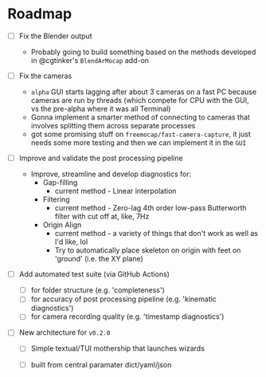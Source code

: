 # Roadmap 

- [ ] Fix the Blender output
    - Probably going to build something based on the methods developed in @cgtinker's `BlendArMocap` add-on

- [ ] Fix the cameras
    - `alpha` GUI starts lagging after about 3 cameras on a fast PC because cameras are run by threads (which compete for CPU with the GUI, vs the pre-alpha where it was all Terminal)
    - Gonna implement a smarter method of connecting to cameras that involves splitting them across separate processes
    - got some promising stuff on `freemocap/fast-camera-capture`, it just needs some more testing and then we can implement it in the `GUI`
- [ ] Improve and validate the post processing pipeline
    - Improve, streamline and develop diagnostics for: 
        - Gap-filling 
            - current method - Linear interpolation
        - Filtering 
            - current method - Zero-lag 4th order low-pass Butterworth filter with cut off at, like, 7Hz
        - Origin Align 
            - current method - a variety of things that don't work as well as I'd like, lol
            - Try to automatically place skeleton on origin with feet on 'ground' (i.e. the XY plane)            
- [ ] Add automated test suite (via GitHub Actions)
    - [ ] for folder structure (e.g. 'completeness')
    - [ ] for accuracy of post processing pipeline (e.g. 'kinematic diagnostics')
    - [ ] for camera recording quality (e.g. 'timestamp diagnostics')
- [ ] New architecture for `v0.2.0`
    - [ ] Simple textual/TUI mothership that launches wizards
    - [ ] built from central paramater dict/yaml/json

